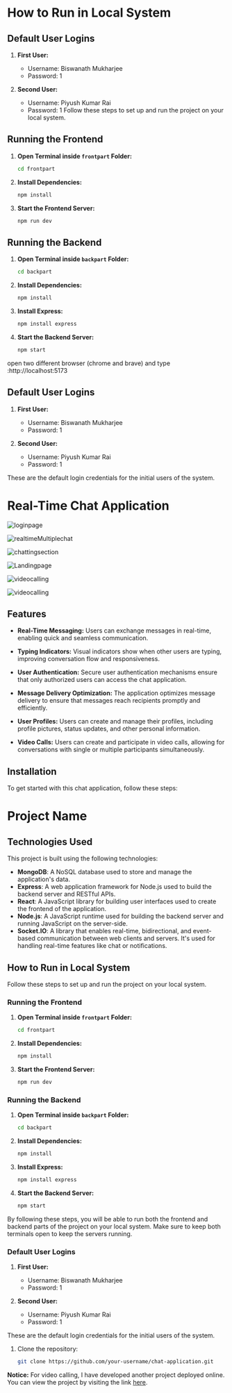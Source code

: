 # How to Run in Local System
## Default User Logins

1. **First User:**
   - Username: Biswanath Mukharjee
   - Password: 1

2. **Second User:**
   - Username: Piyush Kumar Rai
   - Password: 1
Follow these steps to set up and run the project on your local system.

## Running the Frontend

1. **Open Terminal inside `frontpart` Folder:**

    ```sh
    cd frontpart
    ```

2. **Install Dependencies:**

    ```sh
    npm install
    ```

3. **Start the Frontend Server:**

    ```sh
    npm run dev
    ```

## Running the Backend

1. **Open Terminal inside `backpart` Folder:**

    ```sh
    cd backpart
    ```

2. **Install Dependencies:**

    ```sh
    npm install
    ```

3. **Install Express:**

    ```sh
    npm install express
    ```

4. **Start the Backend Server:**

    ```sh
    npm start
    ```

open two different browser (chrome and brave) and type :http://localhost:5173

## Default User Logins

1. **First User:**
   - Username: Biswanath Mukharjee
   - Password: 1

2. **Second User:**
   - Username: Piyush Kumar Rai
   - Password: 1

These are the default login credentials for the initial users of the system.

# Real-Time Chat Application

![loginpage](https://github.com/i0am0arunava/intassignment/assets/141677292/f9509583-cfe5-482c-a2bf-fdb952b78da8)

![realtimeMultiplechat](https://github.com/i0am0arunava/intassignment/assets/141677292/c7ce8cc7-af7a-40fc-a757-99ca1aa1cd51)

![chattingsection](https://github.com/i0am0arunava/intassignment/assets/141677292/d8892f05-235a-4c68-80fb-4b46a702baeb)

![Landingpage](https://github.com/i0am0arunava/intassignment/assets/141677292/99f61158-e470-4cdb-8acc-63f20b267e82)

![videocalling](https://github.com/i0am0arunava/intassignment/assets/141677292/e585e594-fe32-4bc4-81e8-886210cbca02)

![videocalling](https://github.com/i0am0arunava/intassignment/assets/141677292/06f7be1c-c212-44ff-83cd-9ae5f2593430)

## Features

- **Real-Time Messaging:**
  Users can exchange messages in real-time, enabling quick and seamless communication.

- **Typing Indicators:**
  Visual indicators show when other users are typing, improving conversation flow and responsiveness.

- **User Authentication:**
  Secure user authentication mechanisms ensure that only authorized users can access the chat application.

- **Message Delivery Optimization:**
  The application optimizes message delivery to ensure that messages reach recipients promptly and efficiently.

- **User Profiles:**
  Users can create and manage their profiles, including profile pictures, status updates, and other personal information.

- **Video Calls:**
  Users can create and participate in video calls, allowing for conversations with single or multiple participants simultaneously.

## Installation

To get started with this chat application, follow these steps:
# Project Name

## Technologies Used

This project is built using the following technologies:

- **MongoDB**: A NoSQL database used to store and manage the application's data.
- **Express**: A web application framework for Node.js used to build the backend server and RESTful APIs.
- **React**: A JavaScript library for building user interfaces used to create the frontend of the application.
- **Node.js**: A JavaScript runtime used for building the backend server and running JavaScript on the server-side.
- **Socket.IO**: A library that enables real-time, bidirectional, and event-based communication between web clients and servers. It's used for handling real-time features like chat or notifications.

## How to Run in Local System

Follow these steps to set up and run the project on your local system.

### Running the Frontend

1. **Open Terminal inside `frontpart` Folder:**

    ```sh
    cd frontpart
    ```

2. **Install Dependencies:**

    ```sh
    npm install
    ```

3. **Start the Frontend Server:**

    ```sh
    npm run dev
    ```

### Running the Backend

1. **Open Terminal inside `backpart` Folder:**

    ```sh
    cd backpart
    ```

2. **Install Dependencies:**

    ```sh
    npm install
    ```

3. **Install Express:**

    ```sh
    npm install express
    ```

4. **Start the Backend Server:**

    ```sh
    npm start
    ```

By following these steps, you will be able to run both the frontend and backend parts of the project on your local system. Make sure to keep both terminals open to keep the servers running.

### Default User Logins

1. **First User:**
   - Username: Biswanath Mukharjee
   - Password: 1

2. **Second User:**
   - Username: Piyush Kumar Rai
   - Password: 1

These are the default login credentials for the initial users of the system.

1. Clone the repository:
   ```sh
   git clone https://github.com/your-username/chat-application.git
**Notice:** For video calling, I have developed another project deployed online. You can view the project by visiting the link [here](https://github.com/i0am0arunava/uemhack2).
